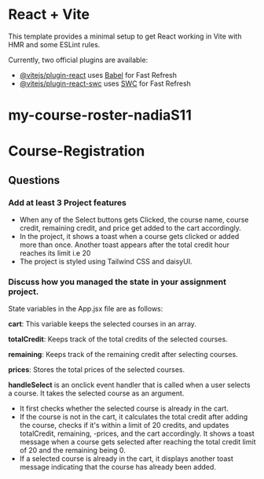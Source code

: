 # React + Vite

This template provides a minimal setup to get React working in Vite with HMR and some ESLint rules.

Currently, two official plugins are available:

- [@vitejs/plugin-react](https://github.com/vitejs/vite-plugin-react/blob/main/packages/plugin-react/README.md) uses [Babel](https://babeljs.io/) for Fast Refresh
- [@vitejs/plugin-react-swc](https://github.com/vitejs/vite-plugin-react-swc) uses [SWC](https://swc.rs/) for Fast Refresh
# my-course-roster-nadiaS11
# Course-Registration


##  Questions

### Add at least 3 Project features 
- When any of the Select buttons gets Clicked, the course name, course credit, remaining credit, and price get added to the cart accordingly.
- In the project, it shows a toast when a course gets clicked or added more than once. Another toast appears after the total credit hour reaches its limit i.e 20
- The project is styled using Tailwind CSS and daisyUI.

### Discuss how you managed the state in your assignment project.
State variables in the App.jsx file are as follows:

**cart**: This variable keeps the selected courses in an array.

**totalCredit**: Keeps track of the total credits of the selected courses.

**remaining**: Keeps track of the remaining credit after selecting courses.

**prices**: Stores the total prices of the selected courses.

**handleSelect** is an onclick event handler that is called when a user selects a course. It takes the selected course as an argument.
- It first checks whether the selected course is already in the cart.
- If the course is not in the cart, it calculates the total credit after adding the course, checks if it's within a limit of 20 credits, and updates totalCredit, remaining, -prices, and the cart accordingly. It shows a toast message when a course gets selected after reaching the total credit limit of 20 and the remaining being 0.
- If a selected course is already in the cart, it displays another toast message indicating that the course has already been added.
